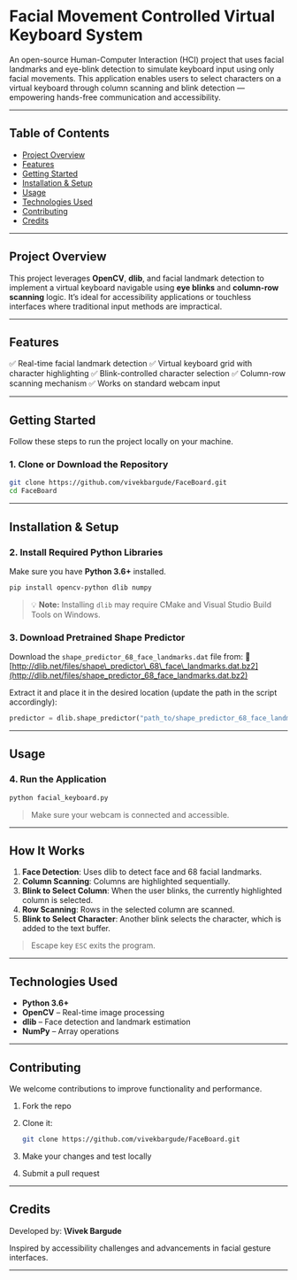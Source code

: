

# Facial Movement Controlled Virtual Keyboard System

An open-source Human-Computer Interaction (HCI) project that uses facial landmarks and eye-blink detection to simulate keyboard input using only facial movements. This application enables users to select characters on a virtual keyboard through column scanning and blink detection — empowering hands-free communication and accessibility.

---

## Table of Contents

* [Project Overview](#project-overview)
* [Features](#features)
* [Getting Started](#getting-started)
* [Installation & Setup](#installation--setup)
* [Usage](#usage)
* [Technologies Used](#technologies-used)
* [Contributing](#contributing)
* [Credits](#credits)

---

## Project Overview

This project leverages **OpenCV**, **dlib**, and facial landmark detection to implement a virtual keyboard navigable using **eye blinks** and **column-row scanning** logic. It’s ideal for accessibility applications or touchless interfaces where traditional input methods are impractical.

---

## Features

✅ Real-time facial landmark detection
✅ Virtual keyboard grid with character highlighting
✅ Blink-controlled character selection
✅ Column-row scanning mechanism
✅ Works on standard webcam input

---

## Getting Started

Follow these steps to run the project locally on your machine.

### 1. Clone or Download the Repository

```bash
git clone https://github.com/vivekbargude/FaceBoard.git
cd FaceBoard
```

---

## Installation & Setup

### 2. Install Required Python Libraries

Make sure you have **Python 3.6+** installed.

```bash
pip install opencv-python dlib numpy
```

> 💡 **Note:** Installing `dlib` may require CMake and Visual Studio Build Tools on Windows.

### 3. Download Pretrained Shape Predictor

Download the `shape_predictor_68_face_landmarks.dat` file from:
🔗 [http://dlib.net/files/shape\_predictor\_68\_face\_landmarks.dat.bz2](http://dlib.net/files/shape_predictor_68_face_landmarks.dat.bz2)

Extract it and place it in the desired location (update the path in the script accordingly):

```python
predictor = dlib.shape_predictor("path_to/shape_predictor_68_face_landmarks.dat")
```

---

## Usage

### 4. Run the Application

```bash
python facial_keyboard.py
```

> Make sure your webcam is connected and accessible.

---

## How It Works

1. **Face Detection**: Uses dlib to detect face and 68 facial landmarks.
2. **Column Scanning**: Columns are highlighted sequentially.
3. **Blink to Select Column**: When the user blinks, the currently highlighted column is selected.
4. **Row Scanning**: Rows in the selected column are scanned.
5. **Blink to Select Character**: Another blink selects the character, which is added to the text buffer.

> Escape key `ESC` exits the program.

---

## Technologies Used

* **Python 3.6+**
* **OpenCV** – Real-time image processing
* **dlib** – Face detection and landmark estimation
* **NumPy** – Array operations

---

## Contributing

We welcome contributions to improve functionality and performance.

1. Fork the repo
2. Clone it:

   ```bash
   git clone https://github.com/vivekbargude/FaceBoard.git
   ```
3. Make your changes and test locally
4. Submit a pull request

---

## Credits

Developed by: **\Vivek Bargude**

Inspired by accessibility challenges and advancements in facial gesture interfaces.

---

